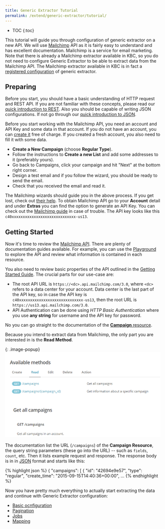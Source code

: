 ```yaml
---
title: Generic Extractor Tutorial
permalink: /extend/generic-extractor/tutorial/
---
```


* TOC
{:toc}

This tutorial will guide you through configuration of generic extractor on a new API.
We will use [Mailchimp](https://mailchimp.com/) API as it is fairly easy to understand 
and has excellent documentation. Mailchimp is a service for email marketing.
Note that there is already a Mailchimp extractor available in KBC, so you do not need to 
configure Generic Extractor to be able to extract data from the Mailchimp API.
The Mailchimp extractor available in KBC is in fact a 
[registered configuration](/extend/generic-extractor/registering-generic-extractor) of generic extractor.

## Preparing
Before you start, you should have a basic understanding of HTTP request and 
REST API. If you are not familiar with these concepts, please read our 
[quick introduction to REST](/extend/generic-extractor/tutorial/rest/). Also 
you should be capable of writing JSON configurations. If not go through our
[quick introduction to JSON](/extend/generic-extractor/tutorial/json/).

Before you start working with the Mailchimp API, you need an account and API Key and
some data in that account. If you do not have an account, you can 
[create it](https://login.mailchimp.com/signup/) free of charge. If you created a fresh account,
you also need to fill it with some data.

- **Create a New Campaign** (choose **Regular Type**). 
- Follow the instructions to **Create a new List** and add some addresses to it (preferably yours).
- Go back to Campaigns, click your campaign and hit "Next" at the bottom right corner.
- Design a test email and if you follow the wizard, you should be ready to send the email.
- Check that you received the email and read it.

The Mailchimp wizards should guide you in the above process. If you get lost, check out
[their help](https://us13.admin.mailchimp.com/campaigns/). To obtain Mailchimp API
go to your **Account** detail and under **Extras** you can find the option to
generate an API Key. You can check out the 
[Mailchimp guide](http://kb.mailchimp.com/integrations/api-integrations/about-api-keys#Find-or-Generate-Your-API-Key)
in case of trouble. The API key looks like this `c40xxxxxxxxxxxxxxxxxxxxxxxxxxxxx-us13`.

## Getting Started
Now it's time to review the [Mailchimp API](http://developer.mailchimp.com/documentation/mailchimp/). 
There are plenty of documentation guides available. For example, you can use the 
[Playground](https://us1.api.mailchimp.com/playground/) to explore the API and review what
information is contained in each resource.

You also need to review basic properties of the API outlined in the 
[Getting Started Guide](http://developer.mailchimp.com/documentation/mailchimp/guides/get-started-with-mailchimp-api-3/#resources).
The crucial parts for our use-case are:

- The root API URL is `https://<dc>.api.mailchimp.com/3.0`, where `<dc>` refers to a data center for your
account. Data center is the last part of the API key, so in case the API key is 
`c40xxxxxxxxxxxxxxxxxxxxxxxxxxxxx-us13`, then the root URL is `https://us13.api.mailchimp.com/3.0`.
- API Authentication can be done using *HTTP Basic Authentication* where you use **any string** for username and
the API key for password.

No you can go straight to the documentation of the 
[**Campaign** resource](http://developer.mailchimp.com/documentation/mailchimp/reference/campaigns/).

Because you intend to extract data from Mailchimp, the only part you are interested in is the **Read Method**.

{: .image-popup}
![Screenshot - Read Campaign Documentation](/extend/generic-extractor/tutorial/mailchimp-api-docs-1.png)

The documentation list the URL (`/campaigns`) of the **Campaign Resource**, the query string 
parameters (these go into the URL) -- such as `fields`, `count`, etc. Then it lists example 
request and response. The response body is in in [JSON](/extend/generic-extractor/tutorial/json) format and starts like this:

{% highlight json %}
{
  "campaigns": [
    {
      "id": "42694e9e57",
      "type": "regular",
      "create_time": "2015-09-15T14:40:36+00:00",
      ...
{% endhighlight %}

Now you have pretty much everything to actually start extracting the data and 
continue with Generic Extractor configuration:

- [Basic ocnfiguration](/extend/generic-extractor/tutorial/pagination/)
- [Pagination](/extend/generic-extractor/tutorial/pagination/)
- [Jobs](/extend/generic-extractor/tutorial/jobs/)
- [Mapping](/extend/generic-extractor/tutorial/mapping/)
